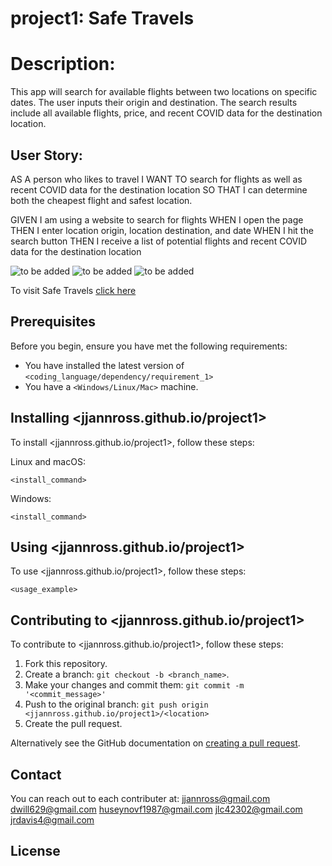 # project1: Safe Travels

# Description:

This app will search for available flights between two locations on specific dates. The user inputs their origin and destination. The search results include all available flights, price, and recent COVID data for the destination location.

## User Story:

AS A person who likes to travel
I WANT TO search for flights as well as recent COVID data for the destination location
SO THAT I can determine both the cheapest flight and safest location.

GIVEN I am using a website to search for flights
WHEN I open the page
THEN I enter location origin, location destination, and date
WHEN I hit the search button
THEN I receive a list of potential flights and recent COVID data for the destination location

![to be added](./assets/images/1.png)
![to be added](./assets/images/2.png)
![to be added](./assets/images/3.png)

To visit Safe Travels [click here](https://jjannross.github.io/project1/)

## Prerequisites

Before you begin, ensure you have met the following requirements:

- You have installed the latest version of `<coding_language/dependency/requirement_1>`
- You have a `<Windows/Linux/Mac>` machine.

## Installing <jjannross.github.io/project1>

To install <jjannross.github.io/project1>, follow these steps:

Linux and macOS:

```
<install_command>
```

Windows:

```
<install_command>
```

## Using <jjannross.github.io/project1>

To use <jjannross.github.io/project1>, follow these steps:

```
<usage_example>
```

## Contributing to <jjannross.github.io/project1>

To contribute to <jjannross.github.io/project1>, follow these steps:

1. Fork this repository.
2. Create a branch: `git checkout -b <branch_name>`.
3. Make your changes and commit them: `git commit -m '<commit_message>'`
4. Push to the original branch: `git push origin <jjannross.github.io/project1>/<location>`
5. Create the pull request.

Alternatively see the GitHub documentation on [creating a pull request](https://help.github.com/en/github/collaborating-with-issues-and-pull-requests/creating-a-pull-request).

## Contact

You can reach out to each contributer at:
<jjannross@gmail.com>
<dwill629@gmail.com>
<huseynovf1987@gmail.com>
<jlc42302@gmail.com>
<jrdavis4@gmail.com>

## License
